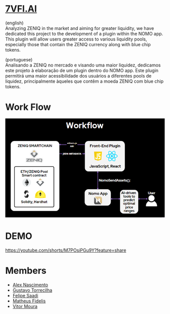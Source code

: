 # [7VFI.AI](https://7vfi.ai/)

(english) <br>
Analyzing ZENIQ in the market and aiming for greater liquidity, we have dedicated this project to the development of a plugin within the NOMO app. This plugin will allow users greater access to various liquidity pools, especially those that contain the ZENIQ currency along with blue chip tokens.

(portuguese) <br>
Analisando a ZENIQ no mercado e visando uma maior liquidez, dedicamos este projeto à elaboração de um plugin dentro do NOMO app. Este plugin permitirá uma maior acessibilidade dos usuários a diferentes pools de liquidez, principalmente àqueles que contêm a moeda ZENIQ com blue chip tokens.

# Work Flow

<img src="https://github.com/VitorMoura01/7VFI.AI-ZENIQ/blob/main/images/7vfi.ai%20workflow.png" alt="Inteli - " border="0"></a>

# DEMO 
https://youtube.com/shorts/M7POsiPGu9Y?feature=share
 
# Members

* [Alex Nascimento](https://www.linkedin.com/in/nascimentoalex/)
* [Gustavo Torrecilha](https://www.linkedin.com/in/gustavo-torrecilha/) 
* [Felipe Saadi](https://www.linkedin.com/in/felipe-saadi/)
* [Matheus Fidelis](https://www.linkedin.com/in/matheus-fidelis-dos-santos-pinto-680520232/)
* [Vitor Moura](https://www.linkedin.com/in/vitor-moura-de-oliveira/)
